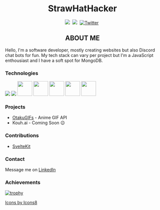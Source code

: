 <h1 align="center">StrawHatHacker</h1>

<p align="center">
    <a href="https://www.linkedin.com/in/panos-ntais">
        <img src="https://img.shields.io/badge/-LINKEDIN-blue?logo=linkedin&logoWidth=15&color=0A66C2&style=for-the-badge"/></a>&nbsp;
    <a href="https://codepen.io/strawhathacker">
        <img src="https://img.shields.io/badge/-CODEPEN-black?logo=codepen&logoWidth=16&style=for-the-badge"/></a>&nbsp;
    <a href="https://twitter.com/xSkillers3">
        <img src="https://img.shields.io/badge/Twitter-1DA1F2?style=for-the-badge&logo=twitter&logoColor=white" alt="Twitter" /></a>&nbsp;
</p>

<h2 align="center">ABOUT ME</h2>

Hello, I'm a software developer, mostly creating websites but also Discord chat bots for fun. My tech stack can vary per project but I'm a JavaScript enthousiast and I have a soft spot for MongoDB. 

<h3>Technologies</h3>

<div>
    <img src="https://img.icons8.com/color/50/000000/javascript--v1.png"/>
    <img src="https://img.icons8.com/color/50/000000/typescript.png"/>
    <img height="48px" src="https://img.icons8.com/color/50/000000/react-native.png"/>
    <img height="48px" src="https://www.fastify.io/images/fastify-logo-inverted.2180cc6b1919d47a.png"/>
    <img height="48px" src="https://img.icons8.com/doodle/48/000000/svetle.png"/>
    <img height="48px" src="https://img.icons8.com/color/48/000000/mongodb.png"/>
    <img height="48px" src="https://sass-lang.com/assets/img/styleguide/color-1c4aab2b.png"/>
</div>

<h3>Projects</h3>

* [OtakuGIFs](https://otakugifs.xyz) - Anime GIF API
* Kouh.ai - Coming Soon 😉

<h3>Contributions</h3>

* [SvelteKit](https://github.com/sveltejs/kit)

<h3>Contact</h3>

Message me on [LinkedIn](https://www.linkedin.com/in/panos-ntais)

<h3>Achievements</h3>

[![trophy](https://github-profile-trophy.vercel.app/?username=ryo-ma&theme=darkhub&column=8rank=S&margin-w=10&no-bg=true&no-frame=true)](https://github.com/ryo-ma/github-profile-trophy)

<a href="https://icons8.com/icon/123603/react-native">Icons by Icons8</a>

